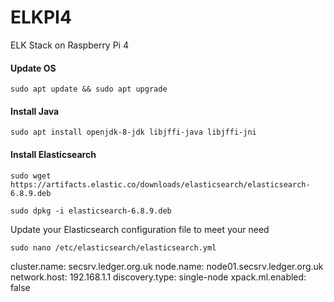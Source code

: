 # ELKPI4
ELK Stack on Raspberry Pi 4

#### Update OS

`sudo apt update && sudo apt upgrade`

#### Install Java

`sudo apt install openjdk-8-jdk libjffi-java libjffi-jni`

#### Install Elasticsearch

`sudo wget https://artifacts.elastic.co/downloads/elasticsearch/elasticsearch-6.8.9.deb`

`sudo dpkg -i elasticsearch-6.8.9.deb`

Update your Elasticsearch configuration file to meet your need

`sudo nano /etc/elasticsearch/elasticsearch.yml`

cluster.name: secsrv.ledger.org.uk
node.name: node01.secsrv.ledger.org.uk
network.host: 192.168.1.1
discovery.type: single-node
xpack.ml.enabled: false